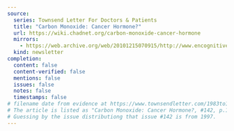 ```yaml
---
source:
  series: Townsend Letter For Doctors & Patients
  title: "Carbon Monoxide: Cancer Hormone?"
  url: https://wiki.chadnet.org/carbon-monoxide-cancer-hormone 
  mirrors:
    - https://web.archive.org/web/20101215070915/http://www.encognitive.com/node/13878
  kind: newsletter
completion:
  content: false
  content-verified: false
  mentions: false
  issues: false
  notes: false
  timestamps: false
# filename date from evidence at https://www.townsendletter.com/1983to1998indices/97_98Author.html
# The article is listed as "Carbon Monoxide: Cancer Hormone?, #142, p.100-102" and the list is articles from 1997 to 1998
# Guessing by the issue distributiong that issue #142 is from 1997.
---
```

